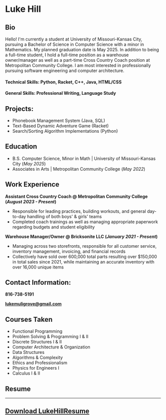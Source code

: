 # Luke Hill

## Bio
Hello! I'm currently a student at University of Missouri-Kansas City, pursuing a Bachelor of Science in Computer Science with a minor in Mathematics. My planned graduation date is May 2025. In addition to being a full-time student, I hold a full-time position as a warehouse owner/manager as well as a part-time Cross Country Coach position at Metropolitan Community College. I am most interested in professionally pursuing software engineering and computer architecture.

#### Technical Skills: Python, Racket, C++, Java, HTML/CSS
#### General Skills: Professional Writing, Language Study

## Projects:
- Phonebook Management System (Java, SQL)
- Text-Based Dynamic Adventure Game (Racket)
- Search/Sorting Algorithm Implementations (Python)

## Education						       		
- B.S. Computer Science, Minor in Math	| University of Missouri-Kansas City (_May 2025_)
- Associates in Arts                    | Metropolitan Community College (_May 2022_)

## Work Experience
**Assistant Cross Country Coach @ Metropolitan Community College (_August 2023 - Present_)**
- Responsible for leading practices, building workouts, and general day-to-day handling of both boys' & girls' teams
- Completed coach trainings as well as managing appropriate paperwork regarding budgets and student eligibility

**Warehouse Manager/Owner @ Bricksonite LLC (_January 2021 - Present_)**
- Managing across two storefronts, responsible for all customer service, inventory management, invoicing, and financial records
- Collectively have sold over 600,000 total parts resulting over $150,000 in total sales since 2021, while maintaining an accurate inventory with over 16,000 unique items
  
## Contact Information:
**816-738-5191**

**lukemuligrove@gmail.com**

## Courses Taken
- Functional Programming
- Problem Solving & Programming I & II
- Discrete Structures I & II
- Computer Architecture & Organization
- Data Structures
- Algorithms & Complexity
- Ethics and Professionalism
- Physics for Engineers I
- Calculus I & II

## Resume
---
[Download LukeHillResume](/assets/Luke-Hill-Resume.pdf)
---


